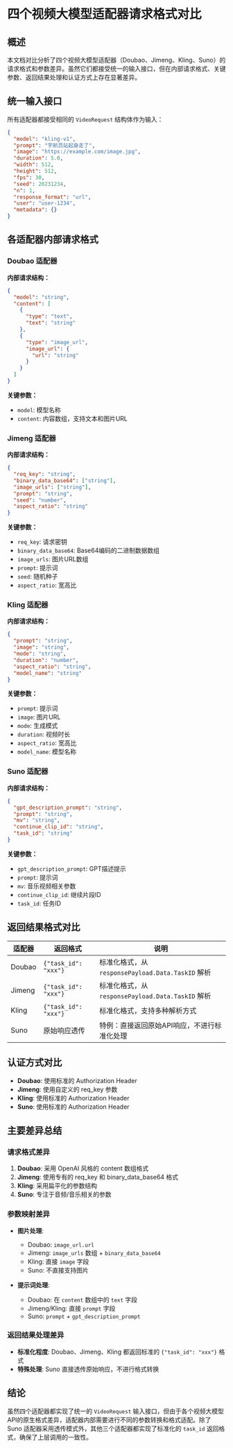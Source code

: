 # 四个视频大模型适配器请求格式对比

## 概述

本文档对比分析了四个视频大模型适配器（Doubao、Jimeng、Kling、Suno）的请求格式和参数差异。虽然它们都接受统一的输入接口，但在内部请求格式、关键参数、返回结果处理和认证方式上存在显著差异。

## 统一输入接口

所有适配器都接受相同的 `VideoRequest` 结构体作为输入：

```json
{
  "model": "kling-v1",
  "prompt": "宇航员站起身走了",
  "image": "https://example.com/image.jpg",
  "duration": 5.0,
  "width": 512,
  "height": 512,
  "fps": 30,
  "seed": 20231234,
  "n": 1,
  "response_format": "url",
  "user": "user-1234",
  "metadata": {}
}
```

## 各适配器内部请求格式

### Doubao 适配器

**内部请求结构：**

```json
{
  "model": "string",
  "content": [
    {
      "type": "text",
      "text": "string"
    },
    {
      "type": "image_url",
      "image_url": {
        "url": "string"
      }
    }
  ]
}
```

**关键参数：**
- `model`: 模型名称
- `content`: 内容数组，支持文本和图片URL

### Jimeng 适配器

**内部请求结构：**

```json
{
  "req_key": "string",
  "binary_data_base64": ["string"],
  "image_urls": ["string"],
  "prompt": "string",
  "seed": "number",
  "aspect_ratio": "string"
}
```

**关键参数：**
- `req_key`: 请求密钥
- `binary_data_base64`: Base64编码的二进制数据数组
- `image_urls`: 图片URL数组
- `prompt`: 提示词
- `seed`: 随机种子
- `aspect_ratio`: 宽高比

### Kling 适配器

**内部请求结构：**

```json
{
  "prompt": "string",
  "image": "string",
  "mode": "string",
  "duration": "number",
  "aspect_ratio": "string",
  "model_name": "string"
}
```

**关键参数：**
- `prompt`: 提示词
- `image`: 图片URL
- `mode`: 生成模式
- `duration`: 视频时长
- `aspect_ratio`: 宽高比
- `model_name`: 模型名称

### Suno 适配器

**内部请求结构：**

```json
{
  "gpt_description_prompt": "string",
  "prompt": "string",
  "mv": "string",
  "continue_clip_id": "string",
  "task_id": "string"
}
```

**关键参数：**
- `gpt_description_prompt`: GPT描述提示
- `prompt`: 提示词
- `mv`: 音乐视频相关参数
- `continue_clip_id`: 继续片段ID
- `task_id`: 任务ID

## 返回结果格式对比

| 适配器 | 返回格式 | 说明 |
|--------|----------|------|
| Doubao | `{"task_id": "xxx"}` | 标准化格式，从 `responsePayload.Data.TaskID` 解析 |
| Jimeng | `{"task_id": "xxx"}` | 标准化格式，从 `responsePayload.Data.TaskID` 解析 |
| Kling | `{"task_id": "xxx"}` | 标准化格式，支持多种解析方式 |
| Suno | 原始响应透传 | 特例：直接返回原始API响应，不进行标准化处理 |

## 认证方式对比

- **Doubao**: 使用标准的 Authorization Header
- **Jimeng**: 使用自定义的 req_key 参数
- **Kling**: 使用标准的 Authorization Header
- **Suno**: 使用标准的 Authorization Header

## 主要差异总结

### 请求格式差异

1. **Doubao**: 采用 OpenAI 风格的 content 数组格式
2. **Jimeng**: 使用专有的 req_key 和 binary_data_base64 格式
3. **Kling**: 采用扁平化的参数结构
4. **Suno**: 专注于音频/音乐相关的参数

### 参数映射差异

- **图片处理**: 
  - Doubao: `image_url.url`
  - Jimeng: `image_urls` 数组 + `binary_data_base64`
  - Kling: 直接 `image` 字段
  - Suno: 不直接支持图片

- **提示词处理**:
  - Doubao: 在 `content` 数组中的 `text` 字段
  - Jimeng/Kling: 直接 `prompt` 字段
  - Suno: `prompt` + `gpt_description_prompt`

### 返回结果处理差异

- **标准化程度**: Doubao、Jimeng、Kling 都返回标准的 `{"task_id": "xxx"}` 格式
- **特殊处理**: Suno 直接透传原始响应，不进行格式转换

## 结论

虽然四个适配器都实现了统一的 `VideoRequest` 输入接口，但由于各个视频大模型API的原生格式差异，适配器内部需要进行不同的参数转换和格式适配。除了 Suno 适配器采用透传模式外，其他三个适配器都实现了标准化的 `task_id` 返回格式，确保了上层调用的一致性。
        
